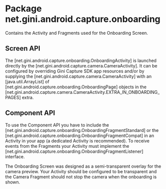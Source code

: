 # Package net.gini.android.capture.onboarding

Contains the Activity and Fragments used for the Onboarding Screen.

## Screen API

The [net.gini.android.capture.onboarding.OnboardingActivity] is launched directly by the [net.gini.android.capture.camera.CameraActivity]. It
can be configured by overriding Gini Capture SDK app resources and/or by supplying the [net.gini.android.capture.camera.CameraActivity]
with an [java.util.ArrayList] of [net.gini.android.capture.onboarding.OnboardingPage] objects in the
[net.gini.android.capture.camera.CameraActivity.EXTRA_IN_ONBOARDING_PAGES] extra.

## Component API

To use the Component API you have to include the [net.gini.android.capture.onboarding.OnboardingFragmentStandard] or the
[net.gini.android.capture.onboarding.OnboardingFragmentCompat] in an Activity in your app (a dedicated Activity is recommended). To receive
events from the Fragments your Activity must implement the [net.gini.android.capture.onboarding.OnboardingFragmentListener] interface.

The Onboarding Screen was designed as a semi-transparent overlay for the camera preview. Your Activity should be configured to be
transparent and the Camera Fragment should not stop the camera when the onboarding is shown.


